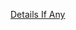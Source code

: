 [Details If Any](https://github.com/deathbybandaid/piholeparser/blob/master/RecentRunLogs/parsingscripts/KowabitBOD.md)

